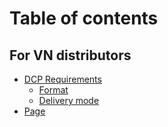 # Table of contents

## For VN distributors <a href="#distributors" id="distributors"></a>

* [DCP Requirements](README.md)
  * [Format](distributors/dcp-requirements/format.md)
  * [Delivery mode](distributors/dcp-requirements/delivery-mode.md)
* [Page](distributors/page.md)
